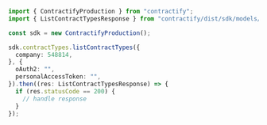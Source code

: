 <!-- Start SDK Example Usage -->


```typescript
import { ContractifyProduction } from "contractify";
import { ListContractTypesResponse } from "contractify/dist/sdk/models/operations";

const sdk = new ContractifyProduction();

sdk.contractTypes.listContractTypes({
  company: 548814,
}, {
  oAuth2: "",
  personalAccessToken: "",
}).then((res: ListContractTypesResponse) => {
  if (res.statusCode == 200) {
    // handle response
  }
});
```
<!-- End SDK Example Usage -->